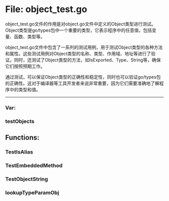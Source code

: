 # File: object_test.go

object_test.go文件的作用是对object.go文件中定义的Object类型进行测试。Object类型是go/types包中一个重要的类型，它表示程序中的任意值，包括变量、函数、类型等。

object_test.go文件中包含了一系列的测试用例，用于测试Object类型的各种方法和属性。这些测试用例对Object类型的名称、类型、作用域、地址等进行了验证。同时，还测试了Object类型的方法，如IsExported、Type、String等，确保它们按照预期工作。

通过测试，可以保证Object类型的正确性和稳定性，同时也可以验证go/types包的正确性。这对于编译器等工具开发者来说非常重要，因为它们需要准确地了解程序中的类型和值。




---

### Var:

### testObjects





## Functions:

### TestIsAlias





### TestEmbeddedMethod





### TestObjectString





### lookupTypeParamObj






